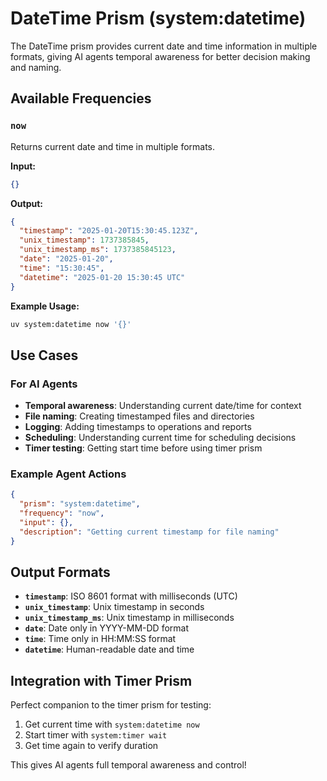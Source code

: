 # DateTime Prism (system:datetime)

The DateTime prism provides current date and time information in multiple formats, giving AI agents temporal awareness for better decision making and naming.

## Available Frequencies

### `now`
Returns current date and time in multiple formats.

**Input:**
```json
{}
```

**Output:**
```json
{
  "timestamp": "2025-01-20T15:30:45.123Z",
  "unix_timestamp": 1737385845,
  "unix_timestamp_ms": 1737385845123,
  "date": "2025-01-20",
  "time": "15:30:45",
  "datetime": "2025-01-20 15:30:45 UTC"
}
```

**Example Usage:**
```bash
uv system:datetime now '{}'
```

## Use Cases

### For AI Agents
- **Temporal awareness**: Understanding current date/time for context
- **File naming**: Creating timestamped files and directories
- **Logging**: Adding timestamps to operations and reports
- **Scheduling**: Understanding current time for scheduling decisions
- **Timer testing**: Getting start time before using timer prism

### Example Agent Actions
```json
{
  "prism": "system:datetime",
  "frequency": "now",
  "input": {},
  "description": "Getting current timestamp for file naming"
}
```

## Output Formats

- **`timestamp`**: ISO 8601 format with milliseconds (UTC)
- **`unix_timestamp`**: Unix timestamp in seconds
- **`unix_timestamp_ms`**: Unix timestamp in milliseconds
- **`date`**: Date only in YYYY-MM-DD format
- **`time`**: Time only in HH:MM:SS format
- **`datetime`**: Human-readable date and time

## Integration with Timer Prism

Perfect companion to the timer prism for testing:

1. Get current time with `system:datetime now`
2. Start timer with `system:timer wait`
3. Get time again to verify duration

This gives AI agents full temporal awareness and control!